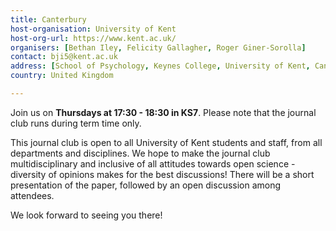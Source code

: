 ```yaml
---
title: Canterbury
host-organisation: University of Kent
host-org-url: https://www.kent.ac.uk/ 
organisers: [Bethan Iley, Felicity Gallagher, Roger Giner-Sorolla] 
contact: bji5@kent.ac.uk 
address: [School of Psychology, Keynes College, University of Kent, Canterbury, Kent, CT2 7NP]
country: United Kingdom

---
```


Join us on **Thursdays at 17:30 - 18:30 in KS7**. Please note that the journal club runs during term time only.

This journal club is open to all University of Kent students and staff, from all departments and disciplines. We hope to make the journal club multidisciplinary and inclusive of all attitudes towards open science - diversity of opinions makes for the best discussions! There will be a short presentation of the paper, followed by an open discussion among attendees.

We look forward to seeing you there!
